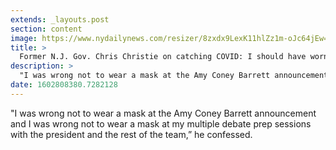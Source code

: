 ```yaml
--- 
extends: _layouts.post 
section: content 
image: https://www.nydailynews.com/resizer/8zxdx9LexK11hlZz1m-oJc64jEw=/1200x0/center/top/cloudfront-us-east-1.images.arcpublishing.com/tronc/E5HS53MGL5HNZLSV7LSSI6QHIQ.jpg 
title: > 
  Former N.J. Gov. Chris Christie on catching COVID: I should have worn a mask 
description: > 
  "I was wrong not to wear a mask at the Amy Coney Barrett announcement and I was wrong not to wear a mask at my multiple debate prep sessions with the president and the rest of the team,” he confessed. 
date: 1602808380.7282128 
--- 
```

"I was wrong not to wear a mask at the Amy Coney Barrett announcement and I was wrong not to wear a mask at my multiple debate prep sessions with the president and the rest of the team,” he confessed.